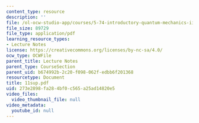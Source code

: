 ```yaml
---
content_type: resource
description: ''
file: /ol-ocw-studio-app/courses/5-74-introductory-quantum-mechanics-ii-spring-2004/273e2898fa284bf0c565a25ad14820e5_11sup.pdf
file_size: 89729
file_type: application/pdf
learning_resource_types:
- Lecture Notes
license: https://creativecommons.org/licenses/by-nc-sa/4.0/
ocw_type: OCWFile
parent_title: Lecture Notes
parent_type: CourseSection
parent_uid: b674992b-2c20-f098-062f-edbb6f201368
resourcetype: Document
title: 11sup.pdf
uid: 273e2898-fa28-4bf0-c565-a25ad14820e5
video_files:
  video_thumbnail_file: null
video_metadata:
  youtube_id: null
---
```

